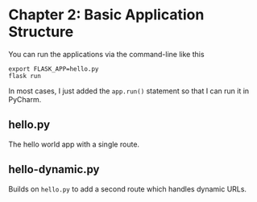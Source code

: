 # Chapter 2: Basic Application Structure

You can run the applications via the command-line like this
````shell
export FLASK_APP=hello.py
flask run
````
In most cases, I just added the `app.run()` statement so that I can run it in PyCharm.

## hello.py
The hello world app with a single route.

## hello-dynamic.py
Builds on `hello.py` to add a second route which handles dynamic URLs.